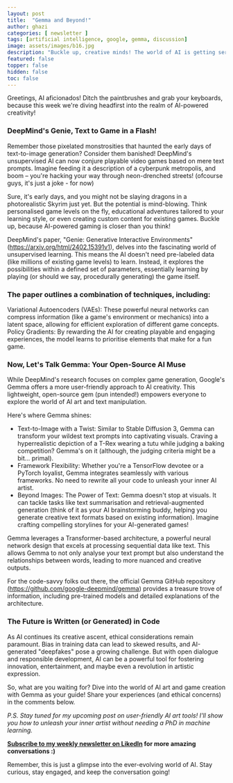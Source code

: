 ```yaml
---
layout: post
title:  "Gemma and Beyond!"
author: ghazi
categories: [ newsletter ]
tags: [artificial intelligence, google, gemma, discussion]
image: assets/images/b16.jpg
description: "Buckle up, creative minds! The world of AI is getting seriously artistic, and you won't want to miss this. DeepMind's Genie lets you craft entire video games with just a text prompt – imagine describing a cyberpunk city and then BAM, you're hacking your way through neon streets in your own creation! And for those artistic endeavours, Google's Gemma offers an open-source AI muse to help you generate mind-blowing visuals and brainstorm killer content. "
featured: false
topper: false
hidden: false
toc: false
---
```


Greetings, AI aficionados! Ditch the paintbrushes and grab your keyboards, because this week we're diving headfirst into the realm of AI-powered creativity!

### DeepMind's Genie, Text to Game in a Flash!

Remember those pixelated monstrosities that haunted the early days of text-to-image generation? Consider them banished! DeepMind's unsupervised AI can now conjure playable video games based on mere text prompts. Imagine feeding it a description of a cyberpunk metropolis, and boom – you're hacking your way through neon-drenched streets! (ofcourse guys, it's just a joke - for now)

Sure, it's early days, and you might not be slaying dragons in a photorealistic Skyrim just yet. But the potential is mind-blowing. Think personalised game levels on the fly, educational adventures tailored to your learning style, or even creating custom content for existing games. Buckle up, because AI-powered gaming is closer than you think!

DeepMind's paper, "Genie: Generative Interactive Environments" (https://arxiv.org/html/2402.15391v1), delves into the fascinating world of unsupervised learning. This means the AI doesn't need pre-labeled data (like millions of existing game levels) to learn. Instead, it explores the possibilities within a defined set of parameters, essentially learning by playing (or should we say, procedurally generating) the game itself.

### The paper outlines a combination of techniques, including:

Variational Autoencoders (VAEs): These powerful neural networks can compress information (like a game's environment or mechanics) into a latent space, allowing for efficient exploration of different game concepts.
Policy Gradients: By rewarding the AI for creating playable and engaging experiences, the model learns to prioritise elements that make for a fun game.

### Now, Let's Talk Gemma: Your Open-Source AI Muse

While DeepMind's research focuses on complex game generation, Google's Gemma offers a more user-friendly approach to AI creativity. This lightweight, open-source gem (pun intended!) empowers everyone to explore the world of AI art and text manipulation.

Here's where Gemma shines:
- Text-to-Image with a Twist: Similar to Stable Diffusion 3, Gemma can transform your wildest text prompts into captivating visuals. Craving a hyperrealistic depiction of a T-Rex wearing a tutu while judging a baking competition? Gemma's on it (although, the judging criteria might be a bit… primal).
- Framework Flexibility: Whether you're a TensorFlow devotee or a PyTorch loyalist, Gemma integrates seamlessly with various frameworks. No need to rewrite all your code to unleash your inner AI artist.
- Beyond Images: The Power of Text: Gemma doesn't stop at visuals. It can tackle tasks like text summarisation and retrieval-augmented generation (think of it as your AI brainstorming buddy, helping you generate creative text formats based on existing information). Imagine crafting compelling storylines for your AI-generated games!

Gemma leverages a Transformer-based architecture, a powerful neural network design that excels at processing sequential data like text. This allows Gemma to not only analyse your text prompt but also understand the relationships between words, leading to more nuanced and creative outputs.

For the code-savvy folks out there, the official Gemma GitHub repository (https://github.com/google-deepmind/gemma) provides a treasure trove of information, including pre-trained models and detailed explanations of the architecture.

### The Future is Written (or Generated) in Code

As AI continues its creative ascent, ethical considerations remain paramount. Bias in training data can lead to skewed results, and AI-generated "deepfakes" pose a growing challenge. But with open dialogue and responsible development, AI can be a powerful tool for fostering innovation, entertainment, and maybe even a revolution in artistic expression.

So, what are you waiting for? Dive into the world of AI art and game creation with Gemma as your guide! Share your experiences (and ethical concerns) in the comments below.

*P.S. Stay tuned for my upcoming post on user-friendly AI art tools! I'll show you how to unleash your inner artist without needing a PhD in machine learning.*

**[Subscribe to my weekly newsletter on LikedIn](https://www.linkedin.com/newsletters/7164151096125407232/) for more amazing conversations :)**

Remember, this is just a glimpse into the ever-evolving world of AI. Stay curious, stay engaged, and keep the conversation going!